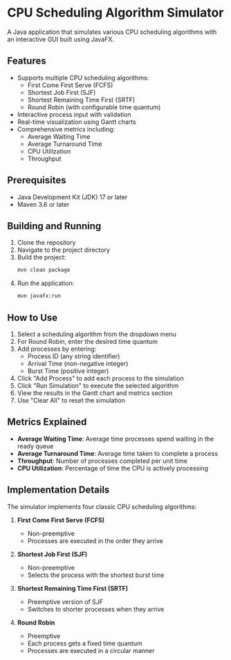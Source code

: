 # CPU Scheduling Algorithm Simulator

A Java application that simulates various CPU scheduling algorithms with an interactive GUI built using JavaFX.

## Features

- Supports multiple CPU scheduling algorithms:
  - First Come First Serve (FCFS)
  - Shortest Job First (SJF)
  - Shortest Remaining Time First (SRTF)
  - Round Robin (with configurable time quantum)
- Interactive process input with validation
- Real-time visualization using Gantt charts
- Comprehensive metrics including:
  - Average Waiting Time
  - Average Turnaround Time
  - CPU Utilization
  - Throughput

## Prerequisites

- Java Development Kit (JDK) 17 or later
- Maven 3.6 or later

## Building and Running

1. Clone the repository
2. Navigate to the project directory
3. Build the project:
   ```bash
   mvn clean package
   ```
4. Run the application:
   ```bash
   mvn javafx:run
   ```

## How to Use

1. Select a scheduling algorithm from the dropdown menu
2. For Round Robin, enter the desired time quantum
3. Add processes by entering:
   - Process ID (any string identifier)
   - Arrival Time (non-negative integer)
   - Burst Time (positive integer)
4. Click "Add Process" to add each process to the simulation
5. Click "Run Simulation" to execute the selected algorithm
6. View the results in the Gantt chart and metrics section
7. Use "Clear All" to reset the simulation

## Metrics Explained

- **Average Waiting Time**: Average time processes spend waiting in the ready queue
- **Average Turnaround Time**: Average time taken to complete a process
- **Throughput**: Number of processes completed per unit time
- **CPU Utilization**: Percentage of time the CPU is actively processing

## Implementation Details

The simulator implements four classic CPU scheduling algorithms:

1. **First Come First Serve (FCFS)**
   - Non-preemptive
   - Processes are executed in the order they arrive

2. **Shortest Job First (SJF)**
   - Non-preemptive
   - Selects the process with the shortest burst time

3. **Shortest Remaining Time First (SRTF)**
   - Preemptive version of SJF
   - Switches to shorter processes when they arrive

4. **Round Robin**
   - Preemptive
   - Each process gets a fixed time quantum
   - Processes are executed in a circular manner 